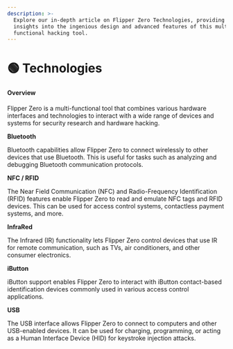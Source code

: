 ```yaml
---
description: >-
  Explore our in-depth article on Flipper Zero Technologies, providing deep
  insights into the ingenious design and advanced features of this multi
  functional hacking tool.
---
```


# 🟢 Technologies

#### Overview

Flipper Zero is a multi-functional tool that combines various hardware interfaces and technologies to interact with a wide range of devices and systems for security research and hardware hacking.

**Bluetooth**

Bluetooth capabilities allow Flipper Zero to connect wirelessly to other devices that use Bluetooth. This is useful for tasks such as analyzing and debugging Bluetooth communication protocols.

**NFC / RFID**

The Near Field Communication (NFC) and Radio-Frequency Identification (RFID) features enable Flipper Zero to read and emulate NFC tags and RFID devices. This can be used for access control systems, contactless payment systems, and more.

**InfraRed**

The Infrared (IR) functionality lets Flipper Zero control devices that use IR for remote communication, such as TVs, air conditioners, and other consumer electronics.

**iButton**

iButton support enables Flipper Zero to interact with iButton contact-based identification devices commonly used in various access control applications.

**USB**

The USB interface allows Flipper Zero to connect to computers and other USB-enabled devices. It can be used for charging, programming, or acting as a Human Interface Device (HID) for keystroke injection attacks.
